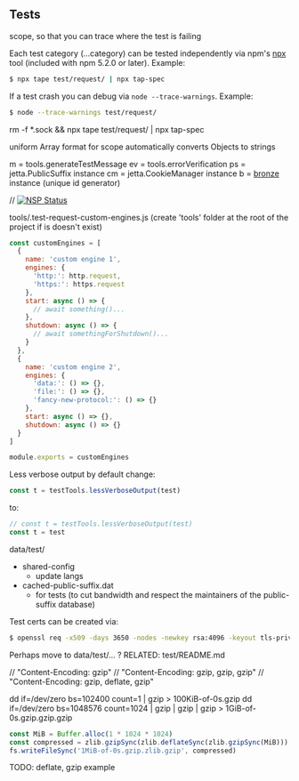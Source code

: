 ## Tests


scope, so that you can trace where the test is failing

Each test category (...category) can be tested independently via npm's [npx](https://medium.com/@maybekatz/introducing-npx-an-npm-package-runner-55f7d4bd282b) tool (included with npm 5.2.0 or later). Example:
```sh
$ npx tape test/request/ | npx tap-spec
```

If a test crash you can debug via `node --trace-warnings`. Example:
```sh
$ node --trace-warnings test/request/
```


rm -f *.sock && npx tape test/request/ | npx tap-spec



uniform Array format for scope
automatically converts Objects to strings

m = tools.generateTestMessage
ev = tools.errorVerification
ps = jetta.PublicSuffix instance
cm = jetta.CookieManager instance
b = [bronze](https://github.com/AltusAero/bronze) instance (unique id generator)

// [![NSP Status](https://nodesecurity.io/orgs/altus-aero/projects/97b98726-30b7-4837-bf92-77b4621a8bd0/badge)](https://nodesecurity.io/orgs/altus-aero/projects/97b98726-30b7-4837-bf92-77b4621a8bd0)



tools/.test-request-custom-engines.js
  (create 'tools' folder at the root of the project if is doesn't exist)
  ```js
  const customEngines = [
    {
      name: 'custom engine 1',
      engines: {
        'http:': http.request,
        'https:': https.request
      },
      start: async () => {
        // await something()...
      },
      shutdown: async () => {
        // await somethingForShutdown()...
      }
    },
    {
      name: 'custom engine 2',
      engines: {
        'data:': () => {},
        'file:': () => {},
        'fancy-new-protocol:': () => {}
      },
      start: async () => {},
      shutdown: async () => {}
    }
  ]

  module.exports = customEngines
  ```






Less verbose output by default
  change:

  ```js
  const t = testTools.lessVerboseOutput(test)
  ```

  to:

  ```js
  // const t = testTools.lessVerboseOutput(test)
  const t = test
  ```










data/test/
  - shared-config
    - update langs
  - cached-public-suffix.dat
    - for tests (to cut bandwidth and respect the maintainers of the public-suffix database)


  Test certs can be created via:

  ```sh
  $ openssl req -x509 -days 3650 -nodes -newkey rsa:4096 -keyout tls-priv.pem -out tls-cert.pem
  ```





























Perhaps move to data/test/... ?
  RELATED: test/README.md


// "Content-Encoding: gzip"
// "Content-Encoding: gzip, gzip, gzip"
// "Content-Encoding: gzip, deflate, gzip"

dd if=/dev/zero bs=102400 count=1  | gzip > 100KiB-of-0s.gzip
dd if=/dev/zero bs=1048576 count=1024  | gzip | gzip | gzip > 1GiB-of-0s.gzip.gzip.gzip

```js
const MiB = Buffer.alloc(1 * 1024 * 1024)
const compressed = zlib.gzipSync(zlib.deflateSync(zlib.gzipSync(MiB)))
fs.writeFileSync('1MiB-of-0s.gzip.zlib.gzip', compressed)
```

TODO: deflate, gzip example






